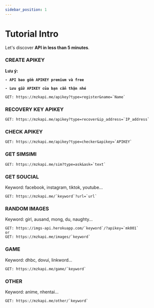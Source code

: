 ```yaml
---
sidebar_position: 1
---
```

# Tutorial Intro

Let's discover **API in less than 5 minutes**.
### CREATE APIKEY

**Lưu ý:**

**`- API bao gồm APIKEY premium và free`**

**`- Lưu giữ APIKEY của bạn cẩn thận nhé`**
```shell
GET: https://mzkapi.me/apikey?type=register&name=`Name`
```
### RECOVERY KEY APIKEY
```shell
GET: https://mzkapi.me/apikey?type=recover&ip_address=`IP_address`
```

### CHECK APIKEY
```shell
GET: https://mzkapi.me/apikey?type=checker&apikey=`APIKEY`
```
### GET SIMSIMI
```shell
GET: https://mzkapi.me/sim?type=ask&ask=`text`
```

### GET SOUCIAL
Keyword: facebook, instagram, tiktok, youtube...
```shell
GET: https://mzkapi.me/`keyword`?url=`url`
```

### RANDOM IMAGES
Keyword: girl, ausand, mong, du, naughty...
```shell
GET: https://imgs-api.herokuapp.com/`keyword`/?apikey=`mk001`
or
GET: https://mzkapi.me/images/`keyword`
```
### GAME
Keyword: dhbc, dovui, linkword...

```shell
GET: https://mzkapi.me/game/`keyword`
```

### OTHER
Keyword: anime, nhentai...

```shell
GET: https://mzkapi.me/other/`keyword`
```